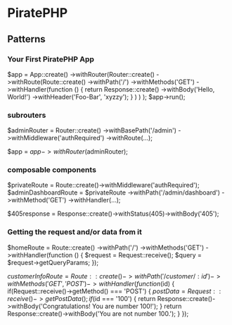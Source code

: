 # PiratePHP

## Patterns

### Your First PiratePHP App
$app = App::create()
    ->withRouter(Router::create()
        ->withRoute(Route::create()
            ->withPath('/')
            ->withMethods('GET')
            ->withHandler(function () {
                return Response::create()
                    ->withBody('Hello, World!')
                    ->withHeader('Foo-Bar', 'xyzzy');
            }
        )
    )
);
$app->run();


### subrouters
$adminRouter = Router::create()
    ->withBasePath('/admin')
    ->withMiddleware('authRequired')
    ->withRoute(...);

$app = $app->withRouter($adminRouter);


### composable components
$privateRoute = Route::create()->withMiddleware('authRequired');
$adminDashboardRoute = $privateRoute
    ->withPath('/admin/dashboard')
    ->withMethod('GET')
    ->withHandler(...);

$405response = Response::create()->withStatus(405)->withBody('405');


### Getting the request and/or data from it
$homeRoute = Route::create()
    ->withPath('/')
    ->withMethods('GET')
    ->withHandler(function () {
        $request = Request::receive();
        $query = $request->getQueryParams;
    });

$customerInfoRoute = Route::create()
    ->withPath('/customer/:id')
    ->withMethods('GET', 'POST')
    ->withHandler(function ($id) {
        if(Request::receive()->getMethod() === 'POST') {
            $postData = Request::receive()->getPostData();
            if($id === '100') {
                return Response::create()->withBody('Congratulations! You are number 100!');
            }
            return Response::create()->withBody('You are not number 100.');
        }
    });